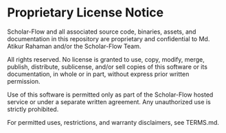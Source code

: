 # Proprietary License Notice

Scholar-Flow and all associated source code, binaries, assets, and documentation in this repository are proprietary and confidential to Md. Atikur Rahaman and/or the Scholar-Flow Team.

All rights reserved. No license is granted to use, copy, modify, merge, publish, distribute, sublicense, and/or sell copies of this software or its documentation, in whole or in part, without express prior written permission.

Use of this software is permitted only as part of the Scholar-Flow hosted service or under a separate written agreement. Any unauthorized use is strictly prohibited.

For permitted uses, restrictions, and warranty disclaimers, see TERMS.md.
